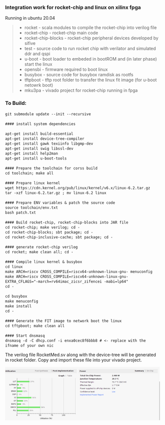 ### Integration work for rocket-chip and linux on xilinx fpga

Running in ubuntu 20.04

> - rocket - scala modules to compile the rocket-chip into verilog file
> - rocket-chip - rocket-chip main code
> - rocket-chip-blocks - rocket-chip peripheral devices developed by sifive
> - test - source code to run rocket chip with verilator and simulated ddr and qspi
> - u-boot - boot loader to embeded in bootROM and (in later phase) start the linux
> - opensbi - firmware required to boot linux
> - busybox - source code for busybox ramdisk as rootfs
> - tftpboot - tftp root folder to transfer the linux fit image (for u-boot netowrk boot)
> - mku3pa - vivado project for rocket-chip running in fpga

### To Build:
  ```
  git submodule update --init --recursive
  
  #### install system dependencies 
  
  apt-get install build-essential 
  apt-get install device-tree-compiler
  apt-get install gawk texiinfo libgmp-dev
  apt-get install swig libssl-dev
  apt-get install help2man
  apt-get install u-boot-tools
  
  #### Prepare the toolchain for corss build
  cd toolchain; make all

  #### Prepare linux kernel
  wget https://cdn.kernel.org/pub/linux/kernel/v6.x/linux-6.2.tar.gz
  tar -xzf linux-6.2.tar.gz ; mv linux-6.2 linux

  #### Prepare ENV variables & patch the source code
  source toolchain/env.txt
  bash patch.txt

  #### Build rocket-chip, rocket-chip-blocks into JAR file
  cd rocket-chip; make verilog; cd -
  cd rocket-chip-blocks; sbt package; cd -
  cd rocket-chip-inclusive-cache; sbt package; cd -

  #### generate rocket-chip verilog
  cd rocket; make clean all; cd -

  #### Compile linux kernel & busybox
  cd linux
  make ARCH=riscv CROSS_COMPILE=riscv64-unknown-linux-gnu- menuconfig
  make ARCH=riscv CROSS_COMPILE=riscv64-unknown-linux-gnu- EXTRA_CFLAGS="-march=rv64imac_zicsr_zifencei -mabi=lp64"
  cd -

  cd busybox
  make menuconfig
  make install
  cd -

  #### Generate the FIT image to network boot the linux
  cd tftpboot; make clean all
  
  #### Start dnsmasq
  dnsmasq -d -C dhcp.conf -i enxa0cec8f6bbb8 # <- replace with the ifname of your own nic 
  ```

  The verilog file RocketMed.sv along with the device-tree will be generated in rocket folder.
  Copy and import these file into your vivado project.
  
  ![](/doc/RocketMed-Resource-Usage.png?raw=true)


